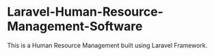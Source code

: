 Laravel-Human-Resource-Management-Software
=================

This is a Human Resource Management built using Laravel Framework.
